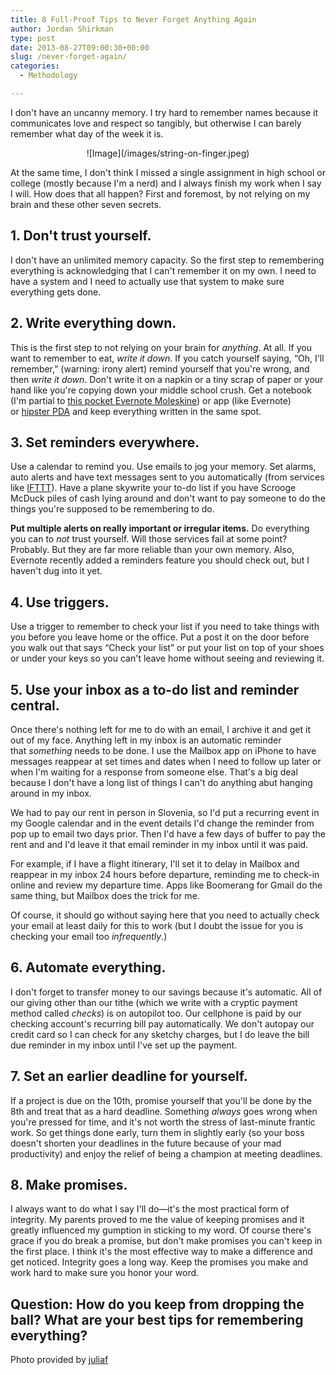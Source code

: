```yaml
---
title: 8 Full-Proof Tips to Never Forget Anything Again
author: Jordan Shirkman
type: post
date: 2013-08-27T09:00:30+00:00
slug: /never-forget-again/
categories:
  - Methodology

---
```

I don't have an uncanny memory. I try hard to remember names because it communicates love and respect so tangibly, but otherwise I can barely remember what day of the week it is.

<p style="text-align: center;">
  ![Image](/images/string-on-finger.jpeg)
</p>

At the same time, I don't think I missed a single assignment in high school or college (mostly because I'm a nerd) and I always finish my work when I say I will. How does that all happen? First and foremost, by not relying on my brain and these other seven secrets.

## 1. Don't trust yourself.

I don't have an unlimited memory capacity. So the first step to remembering everything is acknowledging that I can't remember it on my own. I need to have a system and I need to actually use that system to make sure everything gets done.<!--more-->

## 2. Write everything down.

This is the first step to not relying on your brain for _anything_. At all. If you want to remember to eat, _write it down_. If you catch yourself saying, &#8220;Oh, I'll remember,&#8221; (warning: irony alert) remind yourself that you're wrong, and then _write it down_. Don't write it on a napkin or a tiny scrap of paper or your hand like you're copying down your middle school crush. Get a notebook (I'm partial to [this pocket Evernote Moleskine](http://www.amazon.com/gp/product/886613760X/ref=as_li_ss_tl?ie=UTF8&camp=1789&creative=390957&creativeASIN=886613760X&linkCode=as2&tag=thepoiofimp-20)) or app (like Evernote) or [hipster PDA](http://www.43folders.com/2004/09/03/introducing-the-hipster-pda) and keep everything written in the same spot.

## 3. Set reminders everywhere.

Use a calendar to remind you. Use emails to jog your memory. Set alarms, auto alerts and have text messages sent to you automatically (from services like [IFTTT](http://ifttt.com/)). Have a plane skywrite your to-do list if you have Scrooge McDuck piles of cash lying around and don't want to pay someone to do the things you're supposed to be remembering to do.

**Put multiple alerts on really important or irregular items.** Do everything you can to _not_ trust yourself. Will those services fail at some point? Probably. But they are far more reliable than your own memory. Also, Evernote recently added a reminders feature you should check out, but I haven't dug into it yet.

## 4. Use triggers.

Use a trigger to remember to check your list if you need to take things with you before you leave home or the office. Put a post it on the door before you walk out that says &#8220;Check your list&#8221; or put your list on top of your shoes or under your keys so you can't leave home without seeing and reviewing it.

## 5. Use your inbox as a to-do list and reminder central.

Once there's nothing left for me to do with an email, I archive it and get it out of my face. Anything left in my inbox is an automatic reminder that _something_ needs to be done. I use the Mailbox app on iPhone to have messages reappear at set times and dates when I need to follow up later or when I'm waiting for a response from someone else. That's a big deal because I don't have a long list of things I can't do anything abut hanging around in my inbox.

We had to pay our rent in person in Slovenia, so I'd put a recurring event in my Google calendar and in the event details I'd change the reminder from pop up to email two days prior. Then I'd have a few days of buffer to pay the rent and and I'd leave it that email reminder in my inbox until it was paid.

For example, if I have a flight itinerary, I'll set it to delay in Mailbox and reappear in my inbox 24 hours before departure, reminding me to check-in online and review my departure time. Apps like Boomerang for Gmail do the same thing, but Mailbox does the trick for me.

Of course, it should go without saying here that you need to actually check your email at least daily for this to work (but I doubt the issue for you is checking your email too _infrequently_.)

## 6. Automate everything.

I don't forget to transfer money to our savings because it's automatic. All of our giving other than our tithe (which we write with a cryptic payment method called _checks_) is on autopilot too. Our cellphone is paid by our checking account's recurring bill pay automatically. We don't autopay our credit card so I can check for any sketchy charges, but I do leave the bill due reminder in my inbox until I've set up the payment.

## 7. Set an earlier deadline for yourself.

If a project is due on the 10th, promise yourself that you'll be done by the 8th and treat that as a hard deadline. Something _always_ goes wrong when you're pressed for time, and it's not worth the stress of last-minute frantic work. So get things done early, turn them in slightly early (so your boss doesn't shorten your deadlines in the future because of your mad productivity) and enjoy the relief of being a champion at meeting deadlines.

## 8. Make promises.

I always want to do what I say I'll do—it's the most practical form of integrity. My parents proved to me the value of keeping promises and it greatly influenced my gumption in sticking to my word. Of course there's grace if you do break a promise, but don't make promises you can't keep in the first place. I think it's the most effective way to make a difference and get noticed. Integrity goes a long way. Keep the promises you make and work hard to make sure you honor your word.

## Question: How do you keep from dropping the ball? What are your best tips for remembering everything?

Photo provided by [juliaf](http://www.sxc.hu/profile/juliaf)
